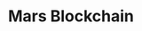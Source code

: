 ---
layout: default
######## CARD FRONT VARIABLE
img: mars.jpg
# kind blockchain : tendermint, polkadot, ethereum, near, move.
kind_blockchain: tendermint
title: Mars Blockchain 
modal: mars-testnet
# status
# - finished
# - ongoing
# - cancel
# - preparations / other
status: cancel
reason: There is no delegration program

######## DETAILS USED MODAL
website: "https://marsprotocol.io"
event_name: "Testnet"
event_link:  "https://testnet-explorer.marsprotocol.io/validators/marsvaloper1fweyc4x5pva537y3v6ajxxrckf68ka50hh8mzw"
node_id: "<code>marsvaloper1fweyc4x5pva537y3v6ajxxrckf68ka50hh8mzw</code>"

######### TECHNOLOGY
os: Ubuntu 22.04
monitoring: Grafana, Prometheus, Telegraf
monitoring_pdf: RoomIT_Mars-Grafana.pdf
security: "Audit (Lynis and Greenbonde), Hardening CIS"
network: "Wireguard (Communication between Machine)"

######## INFRASTRUCTURE
# if kind_blockchain is tendermint,please assign  tendermint_ of value
tendermint_monitoring: "https://testnet.roomit.xyz"
tendermint_rpc: "https://rpc.mars.roomit.xyz"
tendermint_api: "https://api.mars.roomit.xyz"
tendermint_grpc: "https://grpc.mars.roomit.xyz"
tendermint_grpc_web: "https://grpc-web.mars.roomit.xyz"
---